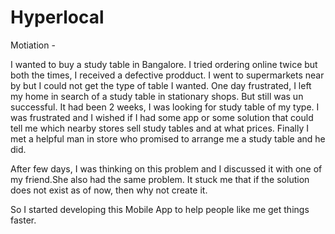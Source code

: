 # Hyperlocal

Motiation - 

I wanted to buy a study table in Bangalore. I tried ordering online twice but both the times, I received a defective prodduct. I went to supermarkets near by but I could not get the type of table I wanted. One day frustrated, I left my home in search of a study table in stationary shops. But still was un successful. It had been 2 weeks, I was looking for study table of my type. I was frustrated and I wished if I had some app or some solution that could tell me which nearby stores sell study tables and at what prices. Finally I met a helpful man in store who promised to arrange me a study table and he did. 

After few days, I was thinking on this problem and I discussed it with one of my friend.She also had the same problem. It stuck me that if the solution does not exist as of now, then why not create it.

So I started developing this Mobile App to help people like me get things faster.
